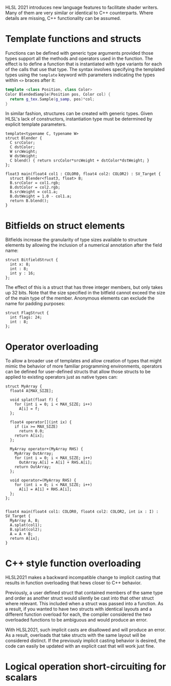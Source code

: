 HLSL 2021 introduces new language features to facilitate shader writers. Many of them are very similar or identical to C++ counterparts. Where details are missing, C++ functionality can be assumed.

# Template functions and structs

Functions can be defined with generic type arguments provided those types support all the methods and operators used in the function. The effect is to define a function that is instantiated with type variants for each of the calls that use that type. The syntax involves specifying the templated types using the `template` keyword with parameters indicating the types within `<>` braces after it:

```c++
template <class Position, class Color>
Color BlendedSample(Position pos, Color col) {
  return g_tex.Sample(g_samp, pos)*col;
}
```

In similar fashion, structures can be created with generic types. Given HLSL's lack of constructors, instantiation type must be determined by explicit template parameters.

```hlsl
template<typename C, typename W>
struct Blender {
  C srcColor;
  C dstColor;
  W srcWeight;
  W dstWeight;
  C blend() { return srcColor*srcWeight + dstColor*dstWeight; }
};

float3 main(float4 col1 : COLOR0, float4 col2: COLOR2) : SV_Target {
  struct Blender<float3, float> B;
  B.srcColor = col1.rgb;
  B.dstColor = col2.rgb;
  B.srcWeight = col1.a;
  B.dstWeight = 1.0 - col1.a;
  return B.blend();
}
```

# Bitfields on struct elements

Bitfields increase the granularity of type sizes available to structure elements by allowing the inclusion of a numerical annotation after the field name:

```hlsl
struct BitfieldStruct {
  int x: 8;
  int : 8;
  int y : 16;
};
```

The effect of this is a struct that has three integer members, but only takes up 32 bits. Note that the size specified in the bitfield cannot exceed the size of the main type of the member. Anonymous elements can exclude the name for padding purposes:

```hlsl
struct FlagStruct {
  int flags: 24;
  int : 8;
};
```

# Operator overloading

To allow a broader use of templates and allow creation of types that might mimic the behavior of more familiar programming environments, operators can be defined for user-defined structs that allow those structs to be applied to existing operators just as native types can:

```hlsl
struct MyArray {
  float4 A[MAX_SIZE];
  
  void splat(float f) {
    for (int i = 0; i < MAX_SIZE; i++)
      A[i] = f;
  };

  float4 operator[](int ix) {
    if (ix >= MAX_SIZE)
      return 0.0;
    return A[ix];
  };

  MyArray operator+(MyArray RHS) {
    MyArray OutArray;
    for (int i = 0; i < MAX_SIZE; i++)
      OutArray.A[i] = A[i] + RHS.A[i];
    return OutArray;
  };

  void operator=(MyArray RHS) {
    for (int i = 0; i < MAX_SIZE; i++)
      A[i] = A[i] + RHS.A[i];
  };
};


float4 main(float4 col1: COLOR0, float4 col2: COLOR2, int ix : I) : SV_Target {
  MyArray A, B;
  A.splat(col1);
  B.splat(col2);
  A = A + B;
  return A[ix];
}
```


# C++ style function overloading

HLSL2021 makes a backward incompatible change to implicit casting that results in function overloading that hews closer to C++ behavior.

Previously, a user defined struct that contained members of the same type and order as another struct would silently be cast into that other struct where relevant. This included when a struct was passed into a function. As a result, if you wanted to have two structs with identical layouts and a different function overload for each, the compiler considered the two overloaded functions to be ambiguous and would produce an error.

With HLSL2021, such implicit casts are disallowed and will produce an error. As a result, overloads that take structs with the same layout will be considered distinct. If the previously implicit casting behavior is desired, the code can easily be updated with an explicit cast that will work just fine.


# Logical operation short-circuiting for scalars
